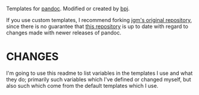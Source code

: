 Templates for [pandoc](http://github.com/jgm/pandoc). Modified or created by [bpj](https://github.com/bpj).

If you use custom templates, I recommend forking [jgm's original repository](https://github.com/jgm/pandoc-templates), since there is no guarantee that [this repository](https://github.com/bpj/pandoc-templates) is up to date with regard to changes made with newer releases of pandoc.

CHANGES
=======

I'm going to use this readme to list variables in the templates I use and what they do; primarily such variables which I've defined or changed myself, but also such which come from the default templates which I use.
